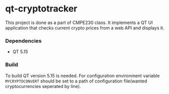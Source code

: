 # qt-cryptotracker
This project is done as a part of CMPE230 class. It implements a QT UI application that checks current crypto prices from a web API and displays it. 
### Dependencies
- QT 5.15

### Build
To build QT version 5.15 is needed. For configuration environment variable `MYCRYPTOCONVERT` should be set to a path of configuration file(wanted cryptocurrencies seperated by line).
